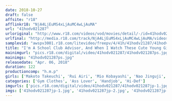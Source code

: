 ```yaml
---
date: 2018-10-27
draft: false
affsite: "r18"
afflinkr18: "NjA4LjEuMS4xLjAuMC4wLjAuMA"
url: "41hodv021287"
urloriginal: "http://www.r18.com/videos/vod/movies/detail/-/id=41hodv021287"
urlfinal: "http://media.r18.com/track/NjA4LjEuMS4xLjAuMC4wLjAuMA/videos/vod/movies/detail/-/id=41hodv021287"
samplevid: "awspv3001.r18.com/litevideo/freepv/4/41h/41hodv21287/41hodv21287_dmb_w.mp4"
title: "I'm A School Club Advisor, And When I Watch These Cute Young Girls Bashfully Straining Under These Intense Workouts With Their Perky Asses Peeking Out Of Their Bloomers, I Found Myself Getting A Hard On, And So I Taught My Young Female Students The Many Pleasures Of An Adult Cock!"
mainimgurl: "pics.r18.com/digital/video/41hodv021287/41hodv021287ps.jpg"
mainimgs: "41hodv021287ps.jpg"
releasedate: "Apr. 06, 2018"
duration: 122
productioncomp: "h.m.p"
girls: ['Makoto Takeuchi', 'Rui Airi', 'Mio Kobayashi', 'Nao Jinguji', 'Marin Asakura']
categories: ['Gym Clothes', 'Ass Lover', 'Handjob', 'Hi-Def']
imgurls: ['pics.r18.com/digital/video/41hodv021287/41hodv021287jp-1.jpg', 'pics.r18.com/digital/video/41hodv021287/41hodv021287jp-2.jpg', 'pics.r18.com/digital/video/41hodv021287/41hodv021287jp-3.jpg', 'pics.r18.com/digital/video/41hodv021287/41hodv021287jp-4.jpg', 'pics.r18.com/digital/video/41hodv021287/41hodv021287jp-5.jpg', 'pics.r18.com/digital/video/41hodv021287/41hodv021287jp-6.jpg', 'pics.r18.com/digital/video/41hodv021287/41hodv021287jp-7.jpg', 'pics.r18.com/digital/video/41hodv021287/41hodv021287jp-8.jpg', 'pics.r18.com/digital/video/41hodv021287/41hodv021287jp-9.jpg', 'pics.r18.com/digital/video/41hodv021287/41hodv021287jp-10.jpg', 'pics.r18.com/digital/video/41hodv021287/41hodv021287jp-11.jpg', 'pics.r18.com/digital/video/41hodv021287/41hodv021287jp-12.jpg', 'pics.r18.com/digital/video/41hodv021287/41hodv021287jp-13.jpg', 'pics.r18.com/digital/video/41hodv021287/41hodv021287jp-14.jpg', 'pics.r18.com/digital/video/41hodv021287/41hodv021287jp-15.jpg', 'pics.r18.com/digital/video/41hodv021287/41hodv021287jp-16.jpg', 'pics.r18.com/digital/video/41hodv021287/41hodv021287jp-17.jpg', 'pics.r18.com/digital/video/41hodv021287/41hodv021287jp-18.jpg', 'pics.r18.com/digital/video/41hodv021287/41hodv021287jp-19.jpg', 'pics.r18.com/digital/video/41hodv021287/41hodv021287jp-20.jpg']
imgs: ['41hodv021287jp-1.jpg', '41hodv021287jp-2.jpg', '41hodv021287jp-3.jpg', '41hodv021287jp-4.jpg', '41hodv021287jp-5.jpg', '41hodv021287jp-6.jpg', '41hodv021287jp-7.jpg', '41hodv021287jp-8.jpg', '41hodv021287jp-9.jpg', '41hodv021287jp-10.jpg', '41hodv021287jp-11.jpg', '41hodv021287jp-12.jpg', '41hodv021287jp-13.jpg', '41hodv021287jp-14.jpg', '41hodv021287jp-15.jpg', '41hodv021287jp-16.jpg', '41hodv021287jp-17.jpg', '41hodv021287jp-18.jpg', '41hodv021287jp-19.jpg', '41hodv021287jp-20.jpg']
---
```

